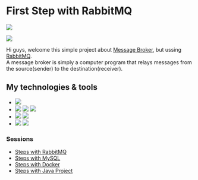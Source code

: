 # First Step with RabbitMQ
![](https://img.shields.io/badge/by-Alejandro.Fuentes-informational?style=flat&logoColor=white&color=cdcdcd)

![](https://img.shields.io/badge/Attention-Project_In_Construction-informational?style=flat&logoColor=white&color=red)

Hi guys, welcome this simple project about [Message Broker](https://en.wikipedia.org/wiki/Message_broker), but ussing [RabbitMQ](https://www.rabbitmq.com/).<br>
A message broker is simply a computer program that relays messages from the source(sender) to the destination(receiver).

## My technologies & tools

* ![](https://img.shields.io/badge/OS-Windows-informational?style=flat&logo=windows&logoColor=white&color=cdcdcd)
* ![](https://img.shields.io/badge/Editor-Eclipse-informational?style=flat&logo=eclipse-ide&logoColor=white&color=cdcdcd) ![](https://img.shields.io/badge/Repository-Docker-informational?style=flat&logo=Docker&logoColor=white&color=cdcdcd) ![](https://img.shields.io/badge/Project_Management-Apache_Maven-informational?style=flat&logo=ApacheMaven&logoColor=white&color=cdcdcd)
* ![](https://img.shields.io/badge/Code-Java-informational?style=flat&logo=java&logoColor=white&color=cdcdcd)
![](https://img.shields.io/badge/Code-SpringBoot-informational?style=flat&logo=springboot&logoColor=white&color=cdcdcd)
* ![](https://img.shields.io/badge/Message_Broker-RabbitMQ-informational?style=flat&logo=RabbitMQ&logoColor=white&color=cdcdcd) ![](https://img.shields.io/badge/Data_Base-MySql-informational?style=flat&logo=MySql&logoColor=white&color=cdcdcd)


### Sessions
- [Steps with RabbitMQ](README_RABBITMQ.md)
- [Steps with MySQL](README_MYSQL.md)
- [Steps with Docker](README_DOCKER.md)
- [Steps with Java Project](README_JAVA.md)

